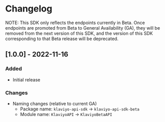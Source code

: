 # Changelog

NOTE: This SDK only reflects the endpoints currently in Beta. Once endpoints are promoted from Beta to General Availability (GA), they will be removed from the next version of this SDK, and the version of this SDK corresponding to that Beta release will be deprecated.

## [1.0.0] - 2022-11-16
### Added
- Initial release

### Changes
- Naming changes (relative to current GA)
    - Package name: `klaviyo-api-sdk` → `klaviyo-api-sdk-beta`
    - Module name: `KlaviyoAPI` → `KlaviyoBetaAPI`
